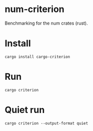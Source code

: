 # num-criterion
Benchmarking for the num crates (rust).

# Install

```cargo install cargo-criterion```

# Run

```cargo criterion```

# Quiet run

```cargo criterion --output-format quiet```
